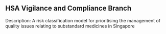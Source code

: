 ## HSA Vigilance and Compliance Branch
Description: A risk classification model for prioritising the management of quality issues relating to substandard medicines in Singapore
